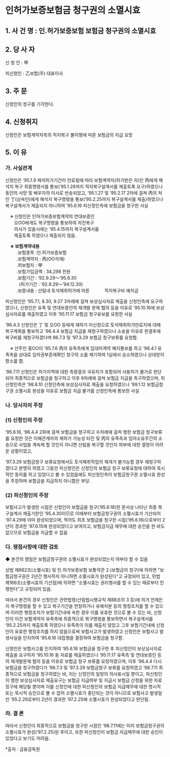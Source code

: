 # 인허가보증보험금 청구권의 소멸시효

## 1. 사 건 명 : 인․허가보증보험 보험금 청구권의 소멸시효

## 2. 당 사 자

신 청 인 : 甲 
               
피신청인 : 乙보험(주) 대표이사
              
## 3. 주    문

신청인의 청구를 기각한다.

## 4. 신청취지

신청인은 보험계약자측의 적지복구 불이행에 따른 보험금의 지급 요망

## 5. 이   유

### 가. 사실관계

신청인은 ‘95.1.9 채석허가기간이 만료됨에 따라 보험계약자(허가받은 자)인 丙에게 채석지 복구 최종명령서를 통보(’95.1.28까지 적지복구설계서를 제출토록 요구)하였으나 동인의 사망 및 배우자의 이사로 반송되었고, ‘95.1.27 및 ’95.2.17 2차에 걸쳐 丙의 처인 丁(상속인)에게 채석지 복구명령을 통보(‘95.2.25까지 복구설계서를 제출)하였으나 복구설계서가 제출되지 아니하여 ’95.6.16 피신청인측에 보험금을 청구한 사실

&nbsp;&nbsp;&nbsp;&nbsp;※ 신청인은 인허가보증보험계약의 연대보증인<br>&nbsp;&nbsp;&nbsp;&nbsp;&nbsp;&nbsp; 오OO에게도 복구명령을 통보하여 자진복구<br>&nbsp;&nbsp;&nbsp;&nbsp;&nbsp;&nbsp; 의사가 있을시에는 ‘95.4.15까지 복구설계서를<br>&nbsp;&nbsp;&nbsp;&nbsp;&nbsp;&nbsp; 제출토록 하였으나 제출되지 않음.

&nbsp;&nbsp;&nbsp;&nbsp;**※ 보험계약내용**<br>&nbsp;&nbsp;&nbsp;&nbsp;&nbsp;&nbsp;&nbsp;&nbsp;
․보험종목 :인․허가보증보험<br>&nbsp;&nbsp;&nbsp;&nbsp;&nbsp;&nbsp;&nbsp;&nbsp; 
․보험계약자 : 丙(OO석재)<br>&nbsp;&nbsp;&nbsp;&nbsp;&nbsp;&nbsp;&nbsp;&nbsp;
․피보험자 : 甲<br>&nbsp;&nbsp;&nbsp;&nbsp;&nbsp;&nbsp;&nbsp;&nbsp;  ․보험가입금액 : 34,298 천원<br>&nbsp;&nbsp;&nbsp;&nbsp;&nbsp;&nbsp;&nbsp;&nbsp;
․보험기간 : ‘92.9.29～’95.6.30<br>&nbsp;&nbsp;&nbsp;&nbsp;&nbsp;&nbsp;&nbsp;&nbsp;&nbsp;&nbsp; 
(허가기간 : ‘92.9.29～’94.12.30)<br>&nbsp;&nbsp;&nbsp;&nbsp;&nbsp;&nbsp;&nbsp;&nbsp;
․보증내용 : 산림내 토석채취허가에 따른 &nbsp;&nbsp;&nbsp;&nbsp;&nbsp;&nbsp;&nbsp;&nbsp;&nbsp;&nbsp;&nbsp;적지복구비 예치금

 피신청인은 ‘95.7.1, 8.30, 9.27  3차례에 걸쳐 보상심사자료 제출을 신청인측에 요구하였으나, 신청인은 유족 및 연대보증인의 재개발 문제 협의 등을 이유로 ’95.10.16에 보상심사자료를 제출하였고 이후 ‘95.11.17 보험금  청구유보를 요청한 사실

 ‘96.4.3 신청인은 丁 및 오OO 등에게 재허가 미신청으로 토석채취허가만료지에 대해 복구계획을 통보하고 ’96.4.4 보험금 지급을 재청구하였으나 소송을 이유로 판결후에 복구비를 재청구하겠다며 96.7.3 및 ‘97.3.29 보험금 청구보류를 요청함.

  &nbsp;&nbsp;&nbsp;&nbsp;※ 산주인 홍OO이 ‘95.7.6 丙의 유족측에게 임대차계약 해지통보를 하고 ‘96.4.1 유족측을 상대로 임차권부존재확인 청구의 소를 제기하여 1심에서 승소하였으나 상대방이 항소를 함.

 ‘98.7.11 신청인은 허가지역에 대한 측량결과 국유지가 포함되어 사용허가 불가로 판단되어 최종적으로 보험금을 청구하고 이후 6차례에 걸쳐 보험금 지급을 촉구하였으며, 피신청인측은 ’98.8.10 신청인측에 보상심사자료 제출을 요청하였으나 ‘99.1.12 보험금청구권 소멸시효 완성을 이유로 보험금 지급 불가를 신청인측에 통보한 사실

### 나. 당사자의 주장

### (1) 신청인의 주장

  ‘95.6.16, ’96.4.4  2회에 걸쳐 보험금을 청구하고 수차례에 걸쳐 행한 보험금 청구보류를 요청한 것은 이해관계자의 재허가 가능성 타진 및 丙의 유족측과 임야소유주간의 소송으로 사업을 계속케 할 것인지 아니면 산림을 복구할 것인지 여부에 대한 결정이 어려운 상황이었고,

  ‘97.3.29 보험금청구 보류요청에서도 토석채취작업의 재개가 불가능할 경우 재청구하겠다고 분명히 하였고 그동안 피신청인은 신청인의 보험금 청구 보류요청에 대하여 묵시적인 동의를 하고 있었다고 볼 수 있었음에도 피신청인측이 보험금청구권 소멸시효 완성을 주장하며 보험금을 지급하지 아니함은 부당.

### (2) 피신청인의 주장

보험사고가 발생한 시점은 신청인이 보험금을 청구(‘95.6.16)한 문서상 나타난 최종 복구설계서 제출기한인 ’95.4.30이므로 이때부터 보험금청구권의 소멸시효가 기산되어 ‘97.4.29에 이미 완성되었으며, 적어도 최초 보험금을 청구한 시점(’95.6.16)으로부터 2년이 경과한 ‘97.6.15에 완성되었다고 보여지고, 보험금지급 채무에 대한 승인을 한 바도 없으므로 보험금을 지급할 수 없음

### 다. 쟁점사항에 대한 검토

◆ 본건의 쟁점은 보험금청구권의 소멸시효가  완성되었는지 여부라 할 수 있음

상법 제662조(소멸시효) 및 인․허가보증보험 보통약관 2.(보험금의 청구)에 의하면 “보험금청구권은 2년간 행사하지 아니하면 소멸시효가 완성된다”고 규정되어 있고, 민법 제166조(소멸시효의 기산점)에 의하면 “소멸시효는 권리행사를 할 수 있는 때로부터 진행한다”고 규정되어 있음.

따라서 본건의 경우 신청인은 관련법령(산림법시행규칙 제88조의 3 등)에 의거 언제든지 복구명령을 할 수 있고 복구기간을 연장하거나 유예처분 등의 행정조치를 할 수 있으며 이러한 행정조치가 보험기간내에 속한 경우 이를 유효한 것으로 볼 수 있는 바, 신청인이 이건 보험계약자 유족측에 최종적으로 복구명령을 통보하면서 복구설계서를 ‘95.2.25까지 제출토록 하였으나 유족측이 이를 제출치 않았고 그후 보험기간내에 신청인이 유효한 행정조치를 하지 않음으로써 보험사고가 발생하였고 신청인은 보험사고 발생사실을 인지하여 ’95.6.16 대집행을 결정하여 보험금을 청구함.

신청인은 보험사고를 인지하여 ‘95.6.16 보험금을 청구한 후 피신청인이 보상심사자료제출을 요구하자 ’95.10.16 동 자료를 제출하였으나 ‘95.11.17 유족측 및 연대보증인 등의 재개발문제 협의 등을 이유로 보험금 청구 보류를 요청하였으며, 이후 ’96.4.4 다시 보험금을 청구하였다가 ‘96.7.3 및 ’97.3.29 보험금청구 보류를 요청하였고 ’98.7.11 최종적으로 보험금을 청구하였는 바, 이는 신청인의 일방의 의사표시일 뿐이고, 피신청인이 행한 보상심사자료 제출요구는 보험금 지급여부 및 지급시 보험금 산정을 위한 자료징구에 해당될 뿐이며 이를 신청인에 대한 피신청인의 보험금 지급채무에 대한 명시적 또는 묵시적 승인으로 볼 수 없어 소멸시효가 중단되는 것이 아니므로 보험사고 발생일인 ‘95.2.26로부터 2년이 경과한 ’97.2.25에 소멸시효가 완성되었다고 판단됨.

### 라. 결 론

따라서 신청인이 최종적으로 보험금을 청구한 시점인 ‘98.7.11에는 이미 보험금청구권의 소멸시효가 완성(’97.2.25)된 후이고, 또한 피신청인이 보험금 지급채무에 대한 승인이 있었다고 보기도 어려움.

*출처 : 금융감독원